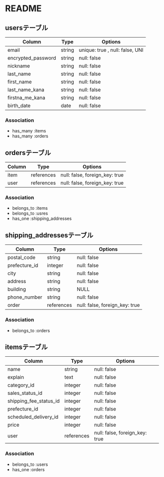 # README

## usersテーブル

| Column             | Type   | Options
| ------------------ | ------ | ---------------------
| email              | string | unique: true , null: false, UNI
| encrypted_password | string | null: false
| nickname           | string | null: false
| last_name          | string | null: false
| first_name         | string | null: false
| last_name_kana     | string | null: false
| firstna_me_kana    | string | null: false
| birth_date         | date   | null: false

### Association

- has_many :items
- has_many :orders


## ordersテーブル

| Column           | Type       | Options
| ---------------- | ---------- | ------------------------------
| item             | references | null: false, foreign_key: true
| user             | references | null: false, foreign_key: true

### Association

- belongs_to :items
- belongs_to :usres
- has_one :shipping_addresses


## shipping_addressesテーブル

| Column        | Type       | Options
| ------------- | ---------- | ------------------------------
| postal_code   | string     | null: false
| prefecture_id | integer    | null: false
| city          | string     | null: false 
| address       | string     | null: false 
| building      | string     | NULL
| phone_number  | string     | null: false
| order         | references | null: false, foreign_key: true

### Association

- belongs_to :orders

## itemsテーブル

| Column                 | Type       | Options
| ---------------------- | ---------- | ------------------------------
| name                   | string     | null: false
| explain                | text       | null: false
| category_id            | integer    | null: false
| sales_status_id        | integer    | null: false
| shipping_fee_status_id | integer    | null: false
| prefecture_id          | integer    | null: false
| scheduled_delivery_id  | integer    | null: false
| price                  | integer    | null: false
| user                   | references | null: false, foreign_key: true

### Association

- belongs_to :users
- has_one :orders
